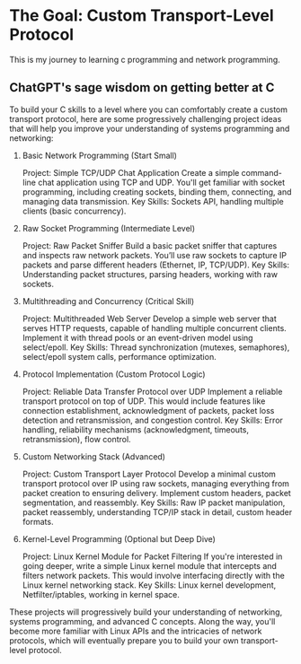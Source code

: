 # The Goal: Custom Transport-Level Protocol

This is my journey to learning c programming and network programming.

## ChatGPT's sage wisdom on getting better at C

To build your C skills to a level where you can comfortably create a custom transport protocol, here are some progressively challenging project ideas that will help you improve your understanding of systems programming and networking:
1. Basic Network Programming (Start Small)

    Project: Simple TCP/UDP Chat Application
    Create a simple command-line chat application using TCP and UDP. You'll get familiar with socket programming, including creating sockets, binding them, connecting, and managing data transmission.
    Key Skills: Sockets API, handling multiple clients (basic concurrency).

2. Raw Socket Programming (Intermediate Level)

    Project: Raw Packet Sniffer
    Build a basic packet sniffer that captures and inspects raw network packets. You’ll use raw sockets to capture IP packets and parse different headers (Ethernet, IP, TCP/UDP).
    Key Skills: Understanding packet structures, parsing headers, working with raw sockets.

3. Multithreading and Concurrency (Critical Skill)

    Project: Multithreaded Web Server
    Develop a simple web server that serves HTTP requests, capable of handling multiple concurrent clients. Implement it with thread pools or an event-driven model using select/epoll.
    Key Skills: Thread synchronization (mutexes, semaphores), select/epoll system calls, performance optimization.

4. Protocol Implementation (Custom Protocol Logic)

    Project: Reliable Data Transfer Protocol over UDP
    Implement a reliable transport protocol on top of UDP. This would include features like connection establishment, acknowledgment of packets, packet loss detection and retransmission, and congestion control.
    Key Skills: Error handling, reliability mechanisms (acknowledgment, timeouts, retransmission), flow control.

5. Custom Networking Stack (Advanced)

    Project: Custom Transport Layer Protocol
    Develop a minimal custom transport protocol over IP using raw sockets, managing everything from packet creation to ensuring delivery. Implement custom headers, packet segmentation, and reassembly.
    Key Skills: Raw IP packet manipulation, packet reassembly, understanding TCP/IP stack in detail, custom header formats.

6. Kernel-Level Programming (Optional but Deep Dive)

    Project: Linux Kernel Module for Packet Filtering
    If you're interested in going deeper, write a simple Linux kernel module that intercepts and filters network packets. This would involve interfacing directly with the Linux kernel networking stack.
    Key Skills: Linux kernel development, Netfilter/iptables, working in kernel space.

These projects will progressively build your understanding of networking, systems programming, and advanced C concepts. Along the way, you'll become more familiar with Linux APIs and the intricacies of network protocols, which will eventually prepare you to build your own transport-level protocol.
